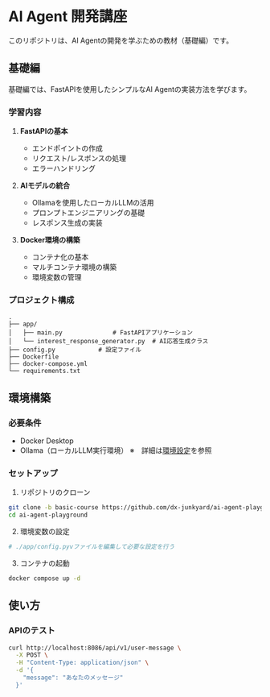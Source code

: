 # AI Agent 開発講座

このリポジトリは、AI Agentの開発を学ぶための教材（基礎編）です。


## 基礎編

基礎編では、FastAPIを使用したシンプルなAI Agentの実装方法を学びます。

### 学習内容

1. **FastAPIの基本**
   - エンドポイントの作成
   - リクエスト/レスポンスの処理
   - エラーハンドリング

2. **AIモデルの統合**
   - Ollamaを使用したローカルLLMの活用
   - プロンプトエンジニアリングの基礎
   - レスポンス生成の実装

3. **Docker環境の構築**
   - コンテナ化の基本
   - マルチコンテナ環境の構築
   - 環境変数の管理

### プロジェクト構成

```
.
├── app/
│   ├── main.py              # FastAPIアプリケーション
│   └── interest_response_generator.py  # AI応答生成クラス
├── config.py            # 設定ファイル
├── Dockerfile
├── docker-compose.yml
└── requirements.txt
```

## 環境構築

### 必要条件
- Docker Desktop
- Ollama（ローカルLLM実行環境）
※　詳細は[環境設定](https://github.com/dx-junkyard/ai-agent-playground/wiki/%E7%92%B0%E5%A2%83%E8%A8%AD%E5%AE%9A)を参照

### セットアップ

1. リポジトリのクローン
```bash
git clone -b basic-course https://github.com/dx-junkyard/ai-agent-playground.git
cd ai-agent-playground
```

2. 環境変数の設定
```bash
# ./app/config.pyvファイルを編集して必要な設定を行う
```

3. コンテナの起動
```bash
docker compose up -d
```

## 使い方

### APIのテスト

```bash
curl http://localhost:8086/api/v1/user-message \
  -X POST \
  -H "Content-Type: application/json" \
  -d '{
    "message": "あなたのメッセージ"
  }'
```
